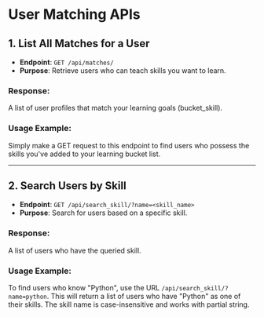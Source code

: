 # User Matching APIs



## 1. List All Matches for a User

- **Endpoint**: `GET /api/matches/`
- **Purpose**: Retrieve users who can teach skills you want to learn.

### Response:
A list of user profiles that match your learning goals (bucket_skill).

### Usage Example:
Simply make a GET request to this endpoint to find users who possess the skills you've added to your learning bucket list.

---

## 2. Search Users by Skill

- **Endpoint**: `GET /api/search_skill/?name=<skill_name>`
- **Purpose**: Search for users based on a specific skill.

### Response:
A list of users who have the queried skill.

### Usage Example:
To find users who know "Python", use the URL `/api/search_skill/?name=python`. This will return a list of users who have "Python" as one of their skills.
The skill name is case-insensitive and works with partial string.
